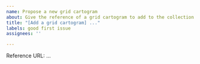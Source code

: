 ```yaml
---
name: Propose a new grid cartogram
about: Give the reference of a grid cartogram to add to the collection
title: "[Add a grid cartogram] ..."
labels: good first issue
assignees: ''

---
```


Reference URL: ...
